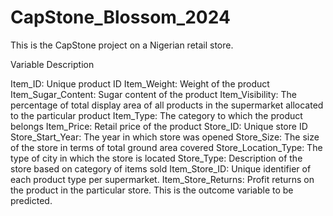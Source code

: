 # CapStone_Blossom_2024
This is the CapStone project on a Nigerian retail store.

Variable Description

Item_ID: Unique product ID
Item_Weight: Weight of the product
Item_Sugar_Content: Sugar content of the product
Item_Visibility: The percentage of total display area of all products in the supermarket allocated to the particular product
Item_Type: The category to which the product belongs
Item_Price: Retail price of the product
Store_ID: Unique store ID
Store_Start_Year: The year in which store was opened
Store_Size: The size of the store in terms of total ground area covered
Store_Location_Type: The type of city in which the store is located
Store_Type: Description of the store based on category of items sold
Item_Store_ID: Unique identifier of each product type per supermarket.
Item_Store_Returns: Profit returns on the product in the particular store. This is the outcome variable to be predicted.
